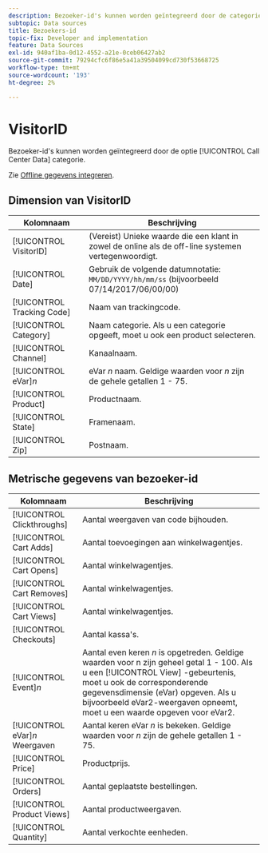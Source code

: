 ```yaml
---
description: Bezoeker-id's kunnen worden geïntegreerd door de categorie Algemeen (Transactie-id) te selecteren.
subtopic: Data sources
title: Bezoekers-id
topic-fix: Developer and implementation
feature: Data Sources
exl-id: 940af1ba-0d12-4552-a21e-0ceb06427ab2
source-git-commit: 79294cfc6f86e5a41a39504099cd730f53668725
workflow-type: tm+mt
source-wordcount: '193'
ht-degree: 2%

---
```


# VisitorID

Bezoeker-id&#39;s kunnen worden geïntegreerd door de optie [!UICONTROL Call Center Data] categorie.

Zie [Offline gegevens integreren](/help/import/c-data-sources/datasrc-integrating-offline-data.md).

## Dimension van VisitorID

| Kolomnaam | Beschrijving |
|--- |--- |
| [!UICONTROL VisitorID] | (Vereist) Unieke waarde die een klant in zowel de online als de off-line systemen vertegenwoordigt. |
| [!UICONTROL Date] | Gebruik de volgende datumnotatie: `MM/DD/YYYY/hh/mm/ss` (bijvoorbeeld 07/14/2017/06/00/00) |
| [!UICONTROL Tracking Code] | Naam van trackingcode. |
| [!UICONTROL Category] | Naam categorie. Als u een categorie opgeeft, moet u ook een product selecteren. |
| [!UICONTROL Channel] | Kanaalnaam. |
| [!UICONTROL eVar]*n* | eVar *n* naam. Geldige waarden voor *n* zijn de gehele getallen 1 - 75. |
| [!UICONTROL Product] | Productnaam. |
| [!UICONTROL State] | Framenaam. |
| [!UICONTROL Zip] | Postnaam. |

## Metrische gegevens van bezoeker-id

| Kolomnaam | Beschrijving |
| --- | --- |
| [!UICONTROL Clickthroughs] | Aantal weergaven van code bijhouden. |
| [!UICONTROL Cart Adds] | Aantal toevoegingen aan winkelwagentjes. |
| [!UICONTROL Cart Opens] | Aantal winkelwagentjes. |
| [!UICONTROL Cart Removes] | Aantal winkelwagentjes. |
| [!UICONTROL Cart Views] | Aantal winkelwagentjes. |
| [!UICONTROL Checkouts] | Aantal kassa&#39;s. |
| [!UICONTROL Event]*n* | Aantal even keren *n* is opgetreden. Geldige waarden voor n zijn geheel getal 1 - 100.  Als u een [!UICONTROL View] -gebeurtenis, moet u ook de corresponderende gegevensdimensie (eVar) opgeven. Als u bijvoorbeeld eVar2-weergaven opneemt, moet u een waarde opgeven voor eVar2. |
| [!UICONTROL eVar]*n* Weergaven | Aantal keren eVar *n* is bekeken. Geldige waarden voor *n* zijn de gehele getallen 1 - 75. |
| [!UICONTROL Price] | Productprijs. |
| [!UICONTROL Orders] | Aantal geplaatste bestellingen. |
| [!UICONTROL Product Views] | Aantal productweergaven. |
| [!UICONTROL Quantity] | Aantal verkochte eenheden. |
